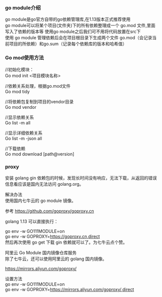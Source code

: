 <h3>go module介绍</h3>

go module是go官方自带的go依赖管理库,在1.13版本正式推荐使用<br>
go module可以将某个项目(文件夹)下的所有依赖整理成一个 go.mod 文件,里面写入了依赖的版本等 使用go module之后我们可不用将代码放置在src下<br>
使用 go module 管理依赖后会在项目根目录下生成两个文件 go.mod（会记录当前项目的所依赖）和go.sum（记录每个依赖库的版本和哈希值）<br>


<h3>Go mod使用方法</h3>
//初始化模块：<br>
Go mod init <项目模块名称><br>

//依赖关系处理，根据go.mod文件<br>
Go mod tidy<br>

//将依赖包复制到项目的vendor目录<br>
Go mod vendor<br>

//显示依赖关系<br>
Go list -m all<br>

//显示详细依赖关系<br>
Go list -m -json all<br>

//下载依赖<br>
Go mod download [path@version]<br>

<h3>proxy</h3>

安装 golang gin 依赖包的时候，发现长时间没有响应，无法下载，从返回的错误信息看应该是国内无法访问 golang.org。<br>

解决办法<br>
使用国内七牛云的 go module 镜像。<br>

参考 https://github.com/goproxy/goproxy.cn  <br>

golang 1.13 可以直接执行：<br>

go env -w GO111MODULE=on<br>
go env -w GOPROXY=https://goproxy.cn,direct <br>
然后再次使用 go get 下载 gin 依赖就可以了。为七牛云点个赞。<br>

阿里云 Go Module 国内镜像仓库服务<br>
除了七牛云，还可以使用阿里云的 golang 国内镜像。<br>

https://mirrors.aliyun.com/goproxy/ <br>

设置方法<br>
go env -w GO111MODULE=on<br>
go env -w GOPROXY=https://mirrors.aliyun.com/goproxy/,direct <br>

